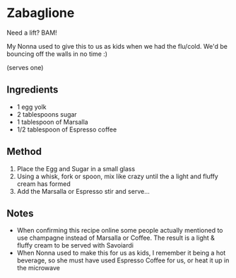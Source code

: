 # Zabaglione

Need a lift?
BAM!

My Nonna used to give this to us as kids when we had the flu/cold.
We'd be bouncing off the walls in no time :)

(serves one)

## Ingredients

* 1 egg yolk
* 2 tablespoons sugar
* 1 tablespoon of Marsalla
* 1/2 tablespoon of Espresso coffee

## Method

1. Place the Egg and Sugar in a small glass
2. Using a whisk, fork or spoon, mix like crazy until the a light and fluffy cream has formed
3. Add the Marsalla or Espresso stir and serve...

## Notes
* When confirming this recipe online some people actually mentioned to use champagne instead of Marsalla or Coffee. The result is a light & fluffy cream to be served with Savoiardi 
* When Nonna used to make this for us as kids, I remember it being a hot beverage, so she must have used Espresso Coffee for us, or heat it up in the microwave